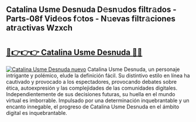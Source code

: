 ## Catalina Usme Desnuda D𝚎sn𝚞dos filtr𝚊dos - Parts-08f Vid𝚎os f𝚘tos - N𝚞evas filtr𝚊ciones atr𝚊ctivas Wzxch

# <h2><a href="http://mb9u1cj.tromn.icu/?c=Catalina+Usme+Desnuda">🔗👉👉👉 Catalina Usme Desnuda 🔗🔗</a></h2>

[![Catalina Usme Desnuda nuevo](https://i.imgur.com/pEAQMta.gif)](http://mb9u1cj.tromn.icu/?c=Catalina+Usme+Desnuda)
Catalina Usme Desnuda, un personaje intrigante y polémico, elude la definición fácil. Su distintivo estilo en línea ha cautivado y provocado a los espectadores, provocando debates sobre ética, autoexpresión y las complejidades de las comunidades digitales. Independientemente de sus decisiones futuras, su huella en el mundo virtual es imborrable. Impulsado por una determinación inquebrantable y un encanto innegable, el progreso de Catalina Usme Desnuda en el ámbito digital es inquebrantable.
